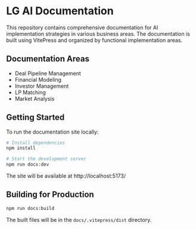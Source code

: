 # LG AI Documentation

This repository contains comprehensive documentation for AI implementation strategies in various business areas. The documentation is built using VitePress and organized by functional implementation areas.

## Documentation Areas

- Deal Pipeline Management
- Financial Modeling
- Investor Management
- LP Matching
- Market Analysis

## Getting Started

To run the documentation site locally:

```bash
# Install dependencies
npm install

# Start the development server
npm run docs:dev
```

The site will be available at http://localhost:5173/

## Building for Production

```bash
npm run docs:build
```

The built files will be in the `docs/.vitepress/dist` directory.